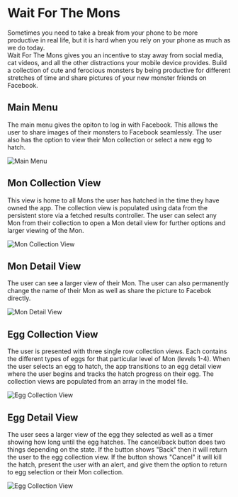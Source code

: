 # Wait For The Mons

Sometimes you need to take a break from your phone to be more productive in real life, but it is hard when you rely on your phone as much as we do today.  
Wait For The Mons gives you an incentive to stay away from social media, cat videos, and all the other distractions your mobile device provides. 
Build a collection of cute and ferocious monsters by being productive for different stretches of time and share pictures of your new monster friends on Facebook.

## **Main Menu**

The main menu gives the opiton to log in with Facebook. This allows the user to share images of their monsters to Facebook seamlessly. The user also has the option to view their Mon collection or select a new egg to hatch.

![Main Menu](ReadMeImages/MainMenuSS.png "Main Menu")

## **Mon Collection View**
This view is home to all Mons the user has hatched in the time they have owned the app. The collection view is populated using data from the persistent store via a fetched results controller. The user can select any Mon from their collection to open a Mon detail view for further options and larger viewing of the Mon.

![Mon Collection View](readMeImages/MonCollectionSS.png "Collection of Mons")

## **Mon Detail View**
The user can see a larger view of their Mon. The user can also permanently change the name of their Mon as well as share the picture to Facebok directly.

![Mon Detail View](readMeImages/MonDetailSS.png "View that allows the user to view, edit the name, and share an image of their Mon.")


## **Egg Collection View**
The user is presented with three single row collection views.  Each contains the different types of eggs for that particular level of Mon (levels 1-4). When the user selects an egg to hatch, the app transitions to an egg detail view where the user begins and tracks the hatch progress on their egg. The collection views are populated from an array in the model file.

![Egg Collection View](readMeImages/EggCollectionSS.png "View where user selects an egg to hatch.")

## **Egg Detail View**
The user sees a larger view of the egg they selected as well as a timer showing how long until the egg hatches.  The cancel/back button does two things depending on the state. If the button shows "Back" then it will return the user to the egg collection view. If the button shows "Cancel" it will kill the hatch, present the user with an alert, and give them the option to return to egg selection or their Mon collection.

![Egg Collection View](readMeImages/EggDetailSS.png "View where user starts and views their hatch progress.")


